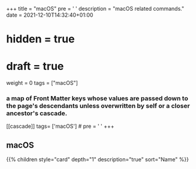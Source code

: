 +++
title = "macOS"
pre = '<i class="fab fa-apple"></i> '
description = "macOS related commands."
date = 2021-12-10T14:32:40+01:00
# hidden = true
# draft = true
weight = 0
tags = ["macOS"]
### a map of Front Matter keys whose values are passed down to the page's descendants unless overwritten by self or a closer ancestor's cascade. 
[[cascade]]
    tags= ['macOS']
    # pre = '<i class="fas fa-terminal"></i> '
+++

## macOS

{{% children style="card" depth="1" description="true" sort="Name"  %}}
